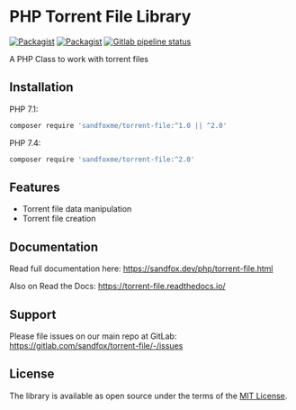 # PHP Torrent File Library

[![Packagist](https://img.shields.io/packagist/v/sandfoxme/torrent-file.svg?maxAge=2592000)](https://packagist.org/packages/sandfoxme/torrent-file)
[![Packagist](https://img.shields.io/packagist/l/sandfoxme/torrent-file.svg?maxAge=2592000)](https://opensource.org/licenses/MIT)
[![Gitlab pipeline status](https://img.shields.io/gitlab/pipeline/sandfox/torrent-file/master.svg)](https://gitlab.com/sandfox/torrent-file/-/pipelines)

A PHP Class to work with torrent files

## Installation

PHP 7.1:

```bash
composer require 'sandfoxme/torrent-file:^1.0 || ^2.0'
```

PHP 7.4:

```bash
composer require 'sandfoxme/torrent-file:^2.0'
```

## Features

* Torrent file data manipulation
* Torrent file creation

## Documentation

Read full documentation here: <https://sandfox.dev/php/torrent-file.html>

Also on Read the Docs: <https://torrent-file.readthedocs.io/>

## Support

Please file issues on our main repo at GitLab: <https://gitlab.com/sandfox/torrent-file/-/issues>

## License

The library is available as open source under the terms of the [MIT License].

[MIT License]:  https://opensource.org/licenses/MIT

